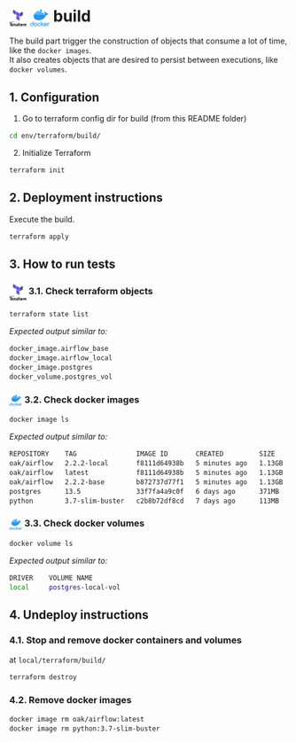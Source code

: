 # <img src="img/terraform.png" alt="Terraform" height="30" style="vertical-align: middle;"> <img src="img/docker.png" alt="docker" height="30" style="vertical-align: middle;"> build

The build part trigger the construction of objects that consume a lot of time, like the `docker images`.  
It also creates objects that are desired to persist between executions, like `docker volumes`.

## 1. Configuration

1. Go to terraform config dir for build (from this README folder)
   
```bash
cd env/terraform/build/
```

2. Initialize Terraform

```bash
terraform init
```

## 2. Deployment instructions

Execute the build.  

```bash
terraform apply
```

## 3. How to run tests

### <img src="img/terraform.png" alt="Terraform" height="30" style="vertical-align: middle;"> 3.1. Check terraform objects

```bash
terraform state list
```

*Expected output similar to:*

```bash
docker_image.airflow_base
docker_image.airflow_local
docker_image.postgres
docker_volume.postgres_vol
```

### <img src="img/docker.png" alt="docker" height="20" style="vertical-align: middle;"> 3.2. Check docker images

```bash
docker image ls
```

*Expected output similar to:*

```bash
REPOSITORY    TAG               IMAGE ID       CREATED         SIZE
oak/airflow   2.2.2-local       f8111d64938b   5 minutes ago   1.13GB
oak/airflow   latest            f8111d64938b   5 minutes ago   1.13GB
oak/airflow   2.2.2-base        b872737d77f1   5 minutes ago   1.13GB
postgres      13.5              33f7fa4a9c0f   6 days ago      371MB
python        3.7-slim-buster   c2b8b72df8cd   7 days ago      113MB
```

### <img src="img/docker.png" alt="docker" height="20" style="vertical-align: middle;"> 3.3. Check docker volumes

```bash
docker volume ls
```

*Expected output similar to:*

```bash
DRIVER    VOLUME NAME
local     postgres-local-vol
```

## 4. Undeploy instructions

### 4.1. Stop and remove docker containers and volumes

at `local/terraform/build/`  

```bash
terraform destroy
```

### 4.2. Remove docker images

```bash
docker image rm oak/airflow:latest
docker image rm python:3.7-slim-buster
```
